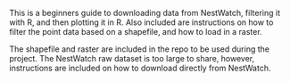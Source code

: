 This is a beginners guide to downloading data from NestWatch, filtering it with R, and then plotting it in R. Also included are instructions on how to filter the point data based on a shapefile, and how to load in a raster. 

The shapefile and raster are included in the repo to be used during the project. The NestWatch raw dataset is too large to share, however, instructions are included on how to download directly from NestWatch.
